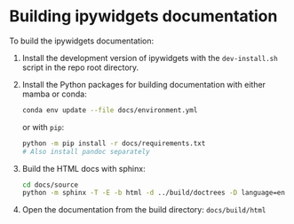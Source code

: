 # Building ipywidgets documentation

To build the ipywidgets documentation:

1. Install the development version of ipywidgets with the `dev-install.sh` script in the repo root directory.
2. Install the Python packages for building documentation with either mamba or conda:
   ```sh
   conda env update --file docs/environment.yml 
   ```

   or with `pip`:

   ```sh
   python -m pip install -r docs/requirements.txt
   # Also install pandoc separately
   ```

3. Build the HTML docs with sphinx:
   ```sh
   cd docs/source
   python -m sphinx -T -E -b html -d ../build/doctrees -D language=en . ../build/html
   ```

4. Open the documentation from the build directory: `docs/build/html`
